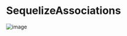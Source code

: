 # SequelizeAssociations

![image](https://user-images.githubusercontent.com/15902862/196914195-4fe4d8b9-662a-4f97-846d-601fba94d32c.png)
